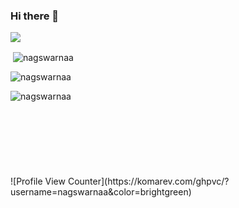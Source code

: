 ### Hi there 👋

<!--
**nagswarnaa/nagswarnaa** is a ✨ _special_ ✨ repository because its `README.md` (this file) appears on your GitHub profile.

Here are some ideas to get you started:

- 🔭 I’m currently working on ...
- 🌱 I’m currently learning ...
- 👯 I’m looking to collaborate on ...
- 🤔 I’m looking for help with ...
- 💬 Ask me about ...
- 📫 How to reach me: ...
- 😄 Pronouns: ...
- ⚡ Fun fact: ...
-->
![](https://leetcard.jacoblin.cool/nagarajuswarna5?theme=unicorn)
<p>&nbsp;<img align="center" src="https://github-readme-stats.vercel.app/api?username=nagswarnaa&theme=algolia&show_icons=true&locale=en" alt="nagswarnaa" /></p>

<p><img align="center" src="https://github-readme-streak-stats.herokuapp.com/?user=nagswarnaa&theme=algolia" alt="nagswarnaa" /></p>
<p><img align="left" src="https://github-readme-stats.vercel.app/api/top-langs?username=nagswarnaa&theme=algolia&show_icons=true&locale=en&layout=compact" alt="nagswarnaa" /></p><br/><br/><br/><br/><br/><br/><br/><br/>
![Profile View Counter](https://komarev.com/ghpvc/?username=nagswarnaa&color=brightgreen)

